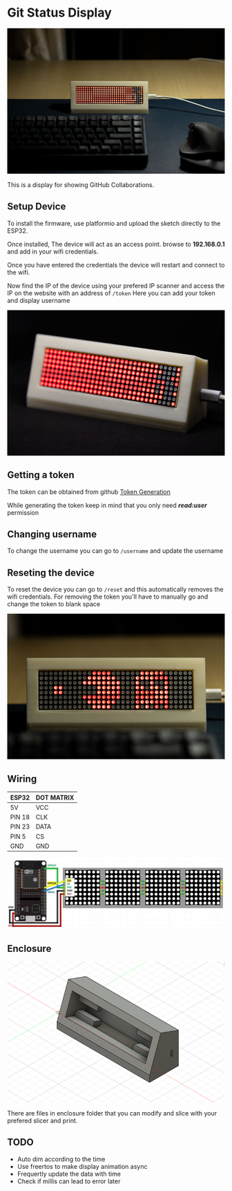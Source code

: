 # Git Status Display

![Background](Images/background.jpg)

This is a display for showing GitHub Collaborations.

## Setup Device

To install the firmware, use platformio and upload the sketch directly to the ESP32.

Once installed, The device will act as an access point.
browse to **192.168.0.1** and add in your wifi credentials.

Once you have entered the credentials the device will restart and connect to the wifi.

Now find the IP of the device using your prefered IP scanner and access the IP on the website with an address of `/token`
Here you can add your token and display username

![Git Status Display](Images/angled.jpg)

## Getting a token

The token can be obtained from github
[Token Generation](https://github.com/settings/tokens)

While generating the token keep in mind that you only need ***read:user*** permission

## Changing username

To change the username you can go to `/username` and update the username

## Reseting the device

To reset the device you can go to `/reset` and this automatically removes the wifi credentials.
For removing the token you'll have to manually go and change the token to blank space

![Git Status Display Loading](Images/zoomed.jpg)
## Wiring

|ESP32 |DOT MATRIX|
|------|----------|
|5V    |VCC       |
|PIN 18|CLK       |
|PIN 23|DATA      |
|PIN 5 |CS        |
|GND   |GND       |

![Wiring Diagram](Images/wiring_diagram.jpeg)

## Enclosure

![Enclosure](Images/enclosure.png)

There are files in enclosure folder that you can modify and slice with your prefered slicer and print.

## TODO

- Auto dim according to the time
- Use freertos to make display animation async
- Frequertly update the data with time
- Check if millis can lead to error later